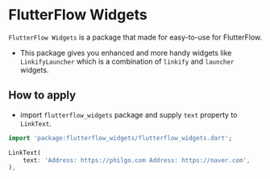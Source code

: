 # FlutterFlow Widgets

`FlutterFlow Widgets` is a package that made for easy-to-use for FlutterFlow.

- This package gives you enhanced and more handy widgets like `LinkifyLauncher` which is a combination of `linkify` and `launcher` widgets.


## How to apply

- import `flutterflow_widgets` package and supply `text` property to `LinkText`.

```dart
import 'package:flutterflow_widgets/flutterflow_widgets.dart';

LinkText(
    text: 'Address: https://philgo.com Address: https://naver.com',
),
```